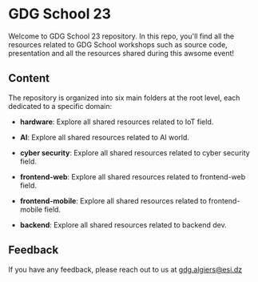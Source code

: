 
# GDG School 23

Welcome to GDG School 23 repository. In this repo, you'll find all the resources related to GDG School workshops such as source code, presentation and all the resources shared during this awsome event!


## Content

The repository is organized into six main folders at the root level, each dedicated to a specific domain:

- **hardware**: Explore all shared resources related to IoT field.

- **AI**: Explore all shared resources related to AI world.

- **cyber security**: Explore all shared resources related to cyber security field.

- **frontend-web**: Explore all shared resources related to frontend-web field.

- **frontend-mobile**: Explore all shared resources related to frontend-mobile field.

- **backend**: Explore all shared resources related to backend dev.


## Feedback

If you have any feedback, please reach out to us at gdg.algiers@esi.dz
